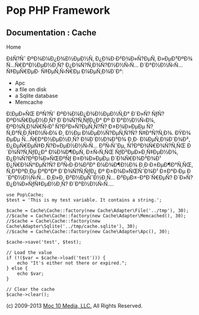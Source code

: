 Pop PHP Framework
=================

Documentation : Cache
---------------------

Home

ÐšÑ?Ñˆ ÐºÐ¾Ð¼Ð¿Ð¾Ð½ÐµÐ½Ñ‚ Ð¿Ð¾Ð·Ð²Ð¾Ð»Ñ?ÐµÑ‚ Ð»ÐµÐ³ÐºÐ¾ Ñ…Ñ€Ð°Ð½ÐµÐ½Ð¸Ñ?
Ð¿Ð¾Ñ?Ñ‚Ð¾Ñ?Ð½Ð½Ñ‹Ñ… Ð´Ð°Ð½Ð½Ñ‹Ñ… Ñ‡ÐµÑ€ÐµÐ· Ñ‡ÐµÑ‚Ñ‹Ñ€Ðµ Ð¼ÐµÑ‚Ð¾Ð´Ð°:

-   Apc
-   a file on disk
-   a Sqlite database
-   Memcache

Ð¦ÐµÐ»ÑŒ ÐºÑ?Ñˆ ÐºÐ¾Ð¼Ð¿Ð¾Ð½ÐµÐ½Ñ‚Ð° Ð´Ð»Ñ? ÑƒÑ?ÐºÐ¾Ñ€ÐµÐ½Ð¸Ñ?
Ð´Ð¾Ñ?Ñ‚ÑƒÐ¿Ð° Ðº Ð´Ð°Ð½Ð½Ñ‹Ð¼, ÐºÐ¾Ñ‚Ð¾Ñ€Ñ‹Ð¹ Ñ?Ð²Ð»Ñ?ÐµÑ‚Ñ?Ñ?
Ð±Ð¾Ð»ÐµÐµ Ñ?Ñ‚Ð°Ñ‚Ð¸Ñ‡Ð½Ñ‹Ð¼ Ð¸ Ð½Ðµ Ð¼ÐµÐ½Ñ?ÐµÑ‚Ñ?Ñ? Ñ‡Ð°Ñ?Ñ‚Ð¾. ÐŸÐ¾
ÐµÐµ Ñ…Ñ€Ð°Ð½ÐµÐ½Ð¸Ñ? Ð¾Ð´Ð½Ð¾Ð³Ð¾ Ð¸Ð· Ð¼ÐµÑ‚Ð¾Ð´Ð¾Ð²,
Ð¿ÐµÑ€ÐµÑ‡Ð¸Ñ?Ð»ÐµÐ½Ð½Ñ‹Ñ… Ð²Ñ‹ÑˆÐµ, Ñ?ÐºÐ¾Ñ€Ð¾Ñ?Ñ‚ÑŒ Ð´Ð¾Ñ?Ñ‚ÑƒÐ¿Ð°
Ð¼Ð¾Ð¶ÐµÑ‚ Ð±Ñ‹Ñ‚ÑŒ ÑƒÐ²ÐµÐ»Ð¸Ñ‡ÐµÐ½Ð¾, Ð¿Ð¾Ñ?ÐºÐ¾Ð»ÑŒÐºÑƒ Ð±Ð¾Ð»ÐµÐµ
Ð´Ð¾Ñ€Ð¾Ð³Ð¾Ð¹ Ð¿Ñ€Ð¾Ñ†ÐµÑ?Ñ? Ð²Ñ‹Ð·Ð¾Ð²Ð° Ð¼Ð¾Ð¶Ð½Ð¾ Ð¸Ð·Ð±ÐµÐ¶Ð°Ñ‚ÑŒ,
Ñ‚Ð°ÐºÐ¸Ðµ ÐºÐ°Ðº Ð´Ð¾Ñ?Ñ‚ÑƒÐ¿ Ðº Ð±Ð¾Ð»ÑŒÑˆÐ¾Ð¹ Ð±Ð°Ð·Ðµ Ð´Ð°Ð½Ð½Ñ‹Ñ…
Ð¸Ð»Ð¸ Ð²Ð½ÐµÑˆÐ½Ð¸Ñ… Ð²ÐµÐ±-Ð°Ð´Ñ€ÐµÑ? Ð´Ð»Ñ? Ð¿Ð¾Ð»ÑƒÑ‡ÐµÐ½Ð¸Ñ?
Ð´Ð°Ð½Ð½Ñ‹Ñ….

    use Pop\Cache;
    $test = 'This is my test variable. It contains a string.';

    $cache = Cache\Cache::factory(new Cache\Adapter\File('../tmp'), 30);
    //$cache = Cache\Cache::factory(new Cache\Adapter\Memcached(), 30);
    //$cache = Cache\Cache::factory(new Cache\Adapter\Sqlite('../tmp/cache.sqlite'), 30);
    //$cache = Cache\Cache::factory(new Cache\Adapter\Apc(), 30);

    $cache->save('test', $test);

    // Load the value
    if (!($var = $cache->load('test'))) {
        echo "It's either not there or expired.";
    } else {
        echo $var;
    }

    // Clear the cache
    $cache->clear();

\(c) 2009-2013 [Moc 10 Media, LLC.](http://www.moc10media.com) All
Rights Reserved.
